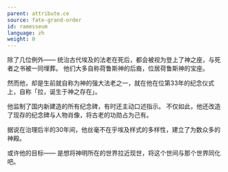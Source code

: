 ```yaml
---
parent: attribute.ce
source: fate-grand-order
id: ramesseum
language: zh
weight: 0
---
```


除了几位例外——
统治古代埃及的法老在死后，都会被视为登上了神之座，与死者之书被一同埋葬。
他们大多自称荷鲁斯神的后裔，位居荷鲁斯神的宝座。

然而他，却是生前就自称为神的强大法老之一，就在他在位第33年的纪念仪式上，自称「拉，诞生于神之存在」。

他监制了国内新建造的所有纪念碑，有时还主动口述指示。
不仅如此，他还改造了现存的纪念碑与人物肖像，将古老的功勋占为己有。

据说在治理后半的30年间，他丝毫不在乎埃及样式的多样性，建立了为数众多的神殿。

或许他的目标——
是想将神明所在的世界拉近现世，将这个世间与那个世界同化吧。
